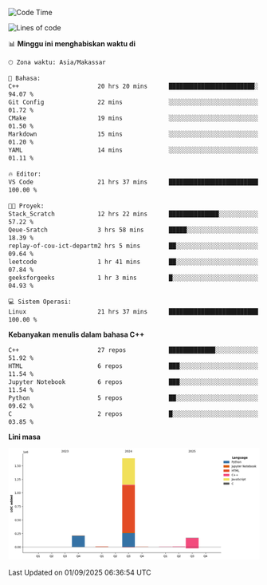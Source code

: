 <!--START_SECTION:waka-->
![Code Time](http://img.shields.io/badge/Code%20Time-432%20hrs%2037%20mins-blue)

![Lines of code](https://img.shields.io/badge/Sejak%20Hello%20World%20aku%20telah%20menulis-2.0%20million%20baris%20kode-blue)

📊 **Minggu ini menghabiskan waktu di** 

```text
🕑︎ Zona waktu: Asia/Makassar

💬 Bahasa: 
C++                      20 hrs 20 mins      ████████████████████████░   94.07 % 
Git Config               22 mins             ░░░░░░░░░░░░░░░░░░░░░░░░░   01.72 % 
CMake                    19 mins             ░░░░░░░░░░░░░░░░░░░░░░░░░   01.50 % 
Markdown                 15 mins             ░░░░░░░░░░░░░░░░░░░░░░░░░   01.20 % 
YAML                     14 mins             ░░░░░░░░░░░░░░░░░░░░░░░░░   01.11 % 

🔥 Editor: 
VS Code                  21 hrs 37 mins      █████████████████████████   100.00 % 

🐱‍💻 Proyek: 
Stack_Scratch            12 hrs 22 mins      ██████████████░░░░░░░░░░░   57.22 % 
Qeue-Sratch              3 hrs 58 mins       █████░░░░░░░░░░░░░░░░░░░░   18.39 % 
replay-of-cou-ict-departm2 hrs 5 mins        ██░░░░░░░░░░░░░░░░░░░░░░░   09.64 % 
leetcode                 1 hr 41 mins        ██░░░░░░░░░░░░░░░░░░░░░░░   07.84 % 
geeksforgeeks            1 hr 3 mins         █░░░░░░░░░░░░░░░░░░░░░░░░   04.93 % 

💻 Sistem Operasi: 
Linux                    21 hrs 37 mins      █████████████████████████   100.00 % 
```

**Kebanyakan menulis dalam bahasa C++** 

```text
C++                      27 repos            █████████████░░░░░░░░░░░░   51.92 % 
HTML                     6 repos             ███░░░░░░░░░░░░░░░░░░░░░░   11.54 % 
Jupyter Notebook         6 repos             ███░░░░░░░░░░░░░░░░░░░░░░   11.54 % 
Python                   5 repos             ██░░░░░░░░░░░░░░░░░░░░░░░   09.62 % 
C                        2 repos             █░░░░░░░░░░░░░░░░░░░░░░░░   03.85 % 
```



**Lini masa**

![Lines of Code chart](https://raw.githubusercontent.com/yusuf601/yusuf601/main/assets/bar_graph.png)


 Last Updated on 01/09/2025 06:36:54 UTC
<!--END_SECTION:waka-->

